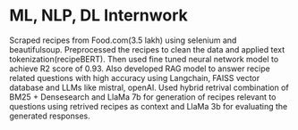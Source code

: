# ML, NLP, DL Internwork
Scraped recipes from Food.com(3.5 lakh) using selenium and beautifulsoup. Preprocessed the recipes to clean the data and applied text tokenization(recipeBERT). Then used fine tuned neural network model to achieve R2 score of 0.93. Also developed RAG model to answer recipe related questions with high accuracy using Langchain, FAISS vector database and LLMs like mistral, openAI. Used hybrid retrival combination of BM25 + Densesearch and LlaMa 7b for generation of recipes relevant to questions using retrived recipes as context and LlaMa 3b for evaluating the generated responses.
